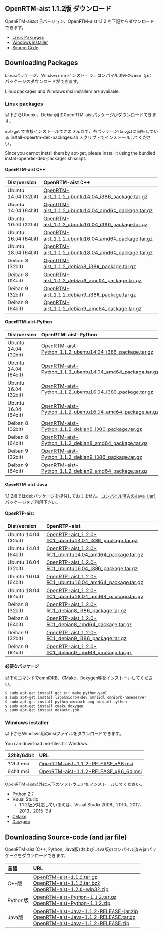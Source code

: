 <a name="v112_download"></a>
## OpenRTM-aist 1.1.2版 ダウンロード

OpenRTM-aistの旧バージョン、OpenRTM-aist 1.1.2 を下記からダウンロードできます。

- [Linux Pakcages](#linux_packages)
- [Windows installer](#windows_packages)
- [Source Code](#source_code)

<a name="download"></a>
## Downloading Packages
Linuxパッケージ、Windows msiインストーラ、コンパイル済みのJava（jar）パッケージのダウンロードができます。

Linux packages and Windows msi installers are available.

<a name="linux_packages"></a>
### Linux packages

以下からUbuntu、Debian用のOpenRTM-aistパッケージがダウンロードできます。


apt-get で直接インストールできませんので、各パッケージ(tar.gz)に同梱している install-openrtm-deb-packages.sh スクリプトでインストールしてください。

Since you cannot install them by apt-get, please install it using the bundled install-openrtm-deb-packages.sh script.


#### OpenRTM-aist C++


| Dist/version         | OpenRTM-aist C++                                      |
|:---------------------|:-----------------------------------------| 
| Ubuntu 14.04 (32bit) | [OpenRTM-aist_1.1.2_ubuntu14.04_i386_package.tar.gz](https://github.com/OpenRTM/OpenRTM-aist/releases/download/svn%2FRELEASE_1_1_2/OpenRTM-aist_1.1.2_ubuntu14.04_i386_package.tar.gz) |
| Ubuntu 14.04 (64bit) | [OpenRTM-aist_1.1.2_ubuntu14.04_amd64_package.tar.gz](https://github.com/OpenRTM/OpenRTM-aist/releases/download/svn%2FRELEASE_1_1_2/OpenRTM-aist_1.1.2_ubuntu14.04_amd64_package.tar.gz) |
| Ubuntu 16.04 (32bit) | [OpenRTM-aist_1.1.2_ubuntu16.04_i386_package.tar.gz](https://github.com/OpenRTM/OpenRTM-aist/releases/download/svn%2FRELEASE_1_1_2/OpenRTM-aist_1.1.2_ubuntu16.04_i386_package.tar.gz) |
| Ubuntu 16.04 (64bit) | [OpenRTM-aist_1.1.2_ubuntu16.04_amd64_package.tar.gz](https://github.com/OpenRTM/OpenRTM-aist/releases/download/svn%2FRELEASE_1_1_2/OpenRTM-aist_1.1.2_ubuntu16.04_amd64_package.tar.gz) |
| Ubuntu 18.04 (64bit) | [OpenRTM-aist_1.1.2_ubuntu18.04_amd64_package.tar.gz](https://github.com/OpenRTM/OpenRTM-aist/releases/download/svn%2FRELEASE_1_1_2/OpenRTM-aist_1.1.2_ubuntu18.04_amd64_package.tar.gz) |
| Deiban 8 (32bit) | [OpenRTM-aist_1.1.2_debian8_i386_package.tar.gz](https://github.com/OpenRTM/OpenRTM-aist/releases/download/svn%2FRELEASE_1_1_2/OpenRTM-aist_1.1.2_debian8_i386_package.tar.gz) |
| Deiban 8 (64bit) | [OpenRTM-aist_1.1.2_debian8_amd64_package.tar.gz](https://github.com/OpenRTM/OpenRTM-aist/releases/download/svn%2FRELEASE_1_1_2/OpenRTM-aist_1.1.2_debian8_amd64_package.tar.gz) |
| Deiban 9 (32bit) | [OpenRTM-aist_1.1.2_debian9_i386_package.tar.gz](https://github.com/OpenRTM/OpenRTM-aist/releases/download/svn%2FRELEASE_1_1_2/OpenRTM-aist_1.1.2_debian9_i386_package.tar.gz) |
| Deiban 9 (64bit) | [OpenRTM-aist_1.1.2_debian9_amd64_package.tar.gz](https://github.com/OpenRTM/OpenRTM-aist/releases/download/svn%2FRELEASE_1_1_2/OpenRTM-aist_1.1.2_debian9_amd64_package.tar.gz) |


#### OpenRTM-aist-Python


| Dist/version         | OpenRTM-aist-Python                                     |
|:---------------------|:-----------------------------------------| 
| Ubuntu 14.04 (32bit) | [OpenRTM-aist-Python_1.1.2_ubuntu14.04_i386_package.tar.gz](https://github.com/OpenRTM/OpenRTM-aist-Python/releases/download/svn%252FRELEASE_1_1_2/OpenRTM-aist-Python_1.1.2_ubuntu14.04_i386_package.tar.gz) |
| Ubuntu 14.04 (64bit) | [OpenRTM-aist-Python_1.1.2_ubuntu14.04_amd64_package.tar.gz](https://github.com/OpenRTM/OpenRTM-aist-Python/releases/download/svn%252FRELEASE_1_1_2/OpenRTM-aist-Python_1.1.2_ubuntu14.04_amd64_package.tar.gz) |
| Ubuntu 16.04 (32bit) | [OpenRTM-aist-Python_1.1.2_ubuntu16.04_i386_package.tar.gz](https://github.com/OpenRTM/OpenRTM-aist-Python/releases/download/svn%252FRELEASE_1_1_2/OpenRTM-aist-Python_1.1.2_ubuntu16.04_i386_package.tar.gz) |
| Ubuntu 16.04 (64bit) | [OpenRTM-aist-Python_1.1.2_ubuntu16.04_amd64_package.tar.gz](https://github.com/OpenRTM/OpenRTM-aist-Python/releases/download/svn%252FRELEASE_1_1_2/OpenRTM-aist-Python_1.1.2_ubuntu16.04_amd64_package.tar.gz) |
| Deiban 8 (32bit) | [OpenRTM-aist-Python_1.1.2_debian8_i386_package.tar.gz](https://github.com/OpenRTM/OpenRTM-aist-Python/releases/download/svn%252FRELEASE_1_1_2/OpenRTM-aist-Python_1.1.2_debian8_i386_package.tar.gz) |
| Deiban 8 (64bit) | [OpenRTM-aist-Python_1.1.2_debian8_amd64_package.tar.gz](https://github.com/OpenRTM/OpenRTM-aist-Python/releases/download/svn%252FRELEASE_1_1_2/OpenRTM-aist-Python_1.1.2_debian8_amd64_package.tar.gz) |
| Deiban 9 (32bit) | [OpenRTM-aist-Python_1.1.2_debian9_i386_package.tar.gz](https://github.com/OpenRTM/OpenRTM-aist-Python/releases/download/svn%252FRELEASE_1_1_2/OpenRTM-aist-Python_1.1.2_debian9_i386_package.tar.gz) |
| Deiban 9 (64bit) | [OpenRTM-aist-Python_1.1.2_debian9_amd64_package.tar.gz](https://github.com/OpenRTM/OpenRTM-aist-Python/releases/download/svn%252FRELEASE_1_1_2/OpenRTM-aist-Python_1.1.2_debian9_amd64_package.tar.gz) |


#### OpenRTM-aist-Java

1.1.2版ではdebパッケージを提供しておりません。[コンパイル済みのJava（jar）パッケージ](#source_code)をご利用下さい。


#### OpenRTP-aist


| Dist/version         | OpenRTP-aist                                     |
|:---------------------|:-----------------------------------------| 
| Ubuntu 14.04 (32bit) | [OpenRTP-aist_1.2.0-RC1_ubuntu14.04_i386_package.tar.gz]() |
| Ubuntu 14.04 (64bit) | [OpenRTP-aist_1.2.0-RC1_ubuntu14.04_amd64_package.tar.gz]() |
| Ubuntu 16.04 (32bit) | [OpenRTP-aist_1.2.0-RC1_ubuntu16.04_i386_package.tar.gz]() |
| Ubuntu 16.04 (64bit) | [OpenRTP-aist_1.2.0-RC1_ubuntu16.04_amd64_package.tar.gz]() |
| Ubuntu 18.04 (64bit) | [OpenRTP-aist_1.2.0-RC1_ubuntu18.04_amd64_package.tar.gz]() |
| Deiban 8 (32bit) | [OpenRTP-aist_1.2.0-RC1_debian8_i386_package.tar.gz]() |
| Deiban 8 (64bit) | [OpenRTP-aist_1.2.0-RC1_debian8_amd64_package.tar.gz]() |
| Deiban 9 (32bit) | [OpenRTP-aist_1.2.0-RC1_debian9_i386_package.tar.gz]() |
| Deiban 9 (64bit) | [OpenRTP-aist_1.2.0-RC1_debian9_amd64_package.tar.gz]() |




#### 必要なパッケージ

以下のコマンドでomniORB、CMake、Doxygen等をインストールしてください。

```shell
$ sudo apt-get install gcc g++ make python-yaml
$ sudo apt-get install libomniorb4-dev omniidl omniorb-nameserver
$ sudo apt-get install python-omniorb-omg omniidl-python
$ sudo apt-get install cmake doxygen
$ sudo apt-get install default-jdk
```





<a name="windows_packages"></a>
### Windows installer


以下からWindows用のmsiファイルをダウンロードできます。

You can download msi-files for Windows.

| 32bit/64bit   | URL                                      |
|:--------------|:-----------------------------------------| 
| 32bit msi     | [OpenRTM-aist-1.1.2-RELEASE_x86.msi]() |
| 64bit msi     | [OpenRTM-aist-1.1.2-RELEASE_x86_64.msi]() |


OpenRTM-aist以外に以下のソフトウェアをインストールしてください。

* [Python 2.7](https://www.python.org/ftp/python/2.7.16/python-2.7.16.amd64.msi)
* Visual Studio
  * 1.1.2版が対応しているのは、Visual Studio 2008、2010、2012、2013、2015 です
* [CMake](https://github.com/Kitware/CMake/releases/download/v3.13.2/cmake-3.13.2-win64-x64.msi)
* [Doxygen](http://doxygen.nl/files/doxygen-1.8.14-setup.exe)



<a name="source_code"></a>
## Downloading Source-code (and jar file)

OpenRTM-aist (C++, Python, Java版) および Java版のコンパイル済みjarパッケージをダウンロードできます。

| 言語     |  URL  |
|:---------|:------| 
| C++版    | [OpenRTM-aist-1.1.2.tar.gz](https://github.com/OpenRTM/OpenRTM-aist/releases/download/svn%2FRELEASE_1_1_2/OpenRTM-aist-1.1.2.tar.gz) <br> [OpenRTM-aist-1.1.2.tar.bz2](https://github.com/OpenRTM/OpenRTM-aist/releases/download/svn%2FRELEASE_1_1_2/OpenRTM-aist-1.1.2.tar.bz2) <br> [OpenRTM-aist-1.2.0-win32.zip](https://github.com/OpenRTM/OpenRTM-aist/releases/download/svn%2FRELEASE_1_1_2/OpenRTM-aist-1.1.2-win32.zip) |
| Python版 | [OpenRTM-aist-Python-1.1.2.tar.gz](https://github.com/OpenRTM/OpenRTM-aist-Python/releases/download/svn%252FRELEASE_1_1_2/OpenRTM-aist-Python-1.1.2.tar.gz) <br> [OpenRTM-aist-Python-1.1.2.zip](https://github.com/OpenRTM/OpenRTM-aist-Python/releases/download/svn%252FRELEASE_1_1_2/OpenRTM-aist-Python-1.1.2.zip) |
| Java版   | [OpenRTM-aist-Java-1.1.2-RELEASE-jar.zip]() <br> [OpenRTM-aist-Java-1.1.2-RELEASE.tar.gz]() <br> [OpenRTM-aist-Java-1.1.2-RELEASE.zip]() |

